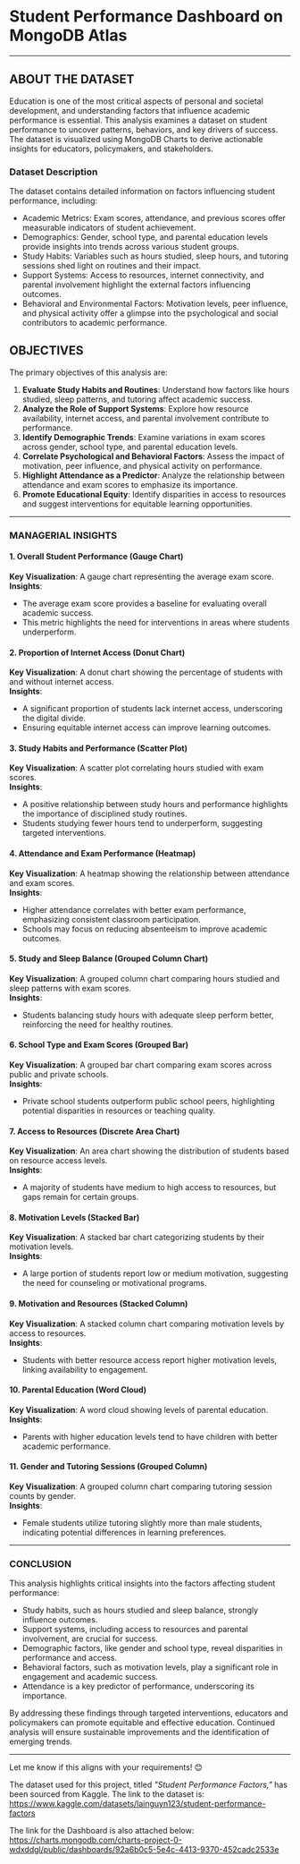 
# Student Performance Dashboard on MongoDB Atlas

---

## ABOUT THE DATASET
Education is one of the most critical aspects of personal and societal development, and understanding factors that influence academic performance is essential. This analysis examines a dataset on student performance to uncover patterns, behaviors, and key drivers of success. The dataset is visualized using MongoDB Charts to derive actionable insights for educators, policymakers, and stakeholders.

### Dataset Description

The dataset contains detailed information on factors influencing student performance, including:  
- Academic Metrics: Exam scores, attendance, and previous scores offer measurable indicators of student achievement.  
- Demographics: Gender, school type, and parental education levels provide insights into trends across various student groups.  
- Study Habits: Variables such as hours studied, sleep hours, and tutoring sessions shed light on routines and their impact.  
- Support Systems: Access to resources, internet connectivity, and parental involvement highlight the external factors influencing outcomes.  
- Behavioral and Environmental Factors: Motivation levels, peer influence, and physical activity offer a glimpse into the psychological and social contributors to academic performance.  

## OBJECTIVES  
The primary objectives of this analysis are:  

1. **Evaluate Study Habits and Routines**: Understand how factors like hours studied, sleep patterns, and tutoring affect academic success.  
2. **Analyze the Role of Support Systems**: Explore how resource availability, internet access, and parental involvement contribute to performance.  
3. **Identify Demographic Trends**: Examine variations in exam scores across gender, school type, and parental education levels.  
4. **Correlate Psychological and Behavioral Factors**: Assess the impact of motivation, peer influence, and physical activity on performance.  
5. **Highlight Attendance as a Predictor**: Analyze the relationship between attendance and exam scores to emphasize its importance.  
6. **Promote Educational Equity**: Identify disparities in access to resources and suggest interventions for equitable learning opportunities.  

---

### **MANAGERIAL INSIGHTS**

#### **1. Overall Student Performance (Gauge Chart)**  
**Key Visualization**: A gauge chart representing the average exam score.  
**Insights**:  
- The average exam score provides a baseline for evaluating overall academic success.  
- This metric highlights the need for interventions in areas where students underperform.  

#### **2. Proportion of Internet Access (Donut Chart)**  
**Key Visualization**: A donut chart showing the percentage of students with and without internet access.  
**Insights**:  
- A significant proportion of students lack internet access, underscoring the digital divide.  
- Ensuring equitable internet access can improve learning outcomes.  

#### **3. Study Habits and Performance (Scatter Plot)**  
**Key Visualization**: A scatter plot correlating hours studied with exam scores.  
**Insights**:  
- A positive relationship between study hours and performance highlights the importance of disciplined study routines.  
- Students studying fewer hours tend to underperform, suggesting targeted interventions.  

#### **4. Attendance and Exam Performance (Heatmap)**  
**Key Visualization**: A heatmap showing the relationship between attendance and exam scores.  
**Insights**:  
- Higher attendance correlates with better exam performance, emphasizing consistent classroom participation.  
- Schools may focus on reducing absenteeism to improve academic outcomes.  

#### **5. Study and Sleep Balance (Grouped Column Chart)**  
**Key Visualization**: A grouped column chart comparing hours studied and sleep patterns with exam scores.  
**Insights**:  
- Students balancing study hours with adequate sleep perform better, reinforcing the need for healthy routines.  

#### **6. School Type and Exam Scores (Grouped Bar)**  
**Key Visualization**: A grouped bar chart comparing exam scores across public and private schools.  
**Insights**:  
- Private school students outperform public school peers, highlighting potential disparities in resources or teaching quality.  

#### **7. Access to Resources (Discrete Area Chart)**  
**Key Visualization**: An area chart showing the distribution of students based on resource access levels.  
**Insights**:  
- A majority of students have medium to high access to resources, but gaps remain for certain groups.  

#### **8. Motivation Levels (Stacked Bar)**  
**Key Visualization**: A stacked bar chart categorizing students by their motivation levels.  
**Insights**:  
- A large portion of students report low or medium motivation, suggesting the need for counseling or motivational programs.  

#### **9. Motivation and Resources (Stacked Column)**  
**Key Visualization**: A stacked column chart comparing motivation levels by access to resources.  
**Insights**:  
- Students with better resource access report higher motivation levels, linking availability to engagement.  

#### **10. Parental Education (Word Cloud)**  
**Key Visualization**: A word cloud showing levels of parental education.  
**Insights**:  
- Parents with higher education levels tend to have children with better academic performance.  

#### **11. Gender and Tutoring Sessions (Grouped Column)**  
**Key Visualization**: A grouped column chart comparing tutoring session counts by gender.  
**Insights**:  
- Female students utilize tutoring slightly more than male students, indicating potential differences in learning preferences.  

---

### **CONCLUSION**
This analysis highlights critical insights into the factors affecting student performance:  
- Study habits, such as hours studied and sleep balance, strongly influence outcomes.  
- Support systems, including access to resources and parental involvement, are crucial for success.  
- Demographic factors, like gender and school type, reveal disparities in performance and access.  
- Behavioral factors, such as motivation levels, play a significant role in engagement and academic success.  
- Attendance is a key predictor of performance, underscoring its importance.  

By addressing these findings through targeted interventions, educators and policymakers can promote equitable and effective education. Continued analysis will ensure sustainable improvements and the identification of emerging trends.  

---

Let me know if this aligns with your requirements! 😊

The dataset used for this project, titled *"Student Performance Factors,"* has been sourced from Kaggle. The link to the dataset is:  
https://www.kaggle.com/datasets/lainguyn123/student-performance-factors

The link for the Dashboard is also attached below:
https://charts.mongodb.com/charts-project-0-wdxddgl/public/dashboards/92a6b0c5-5e4c-4413-9370-452cadc2533e
